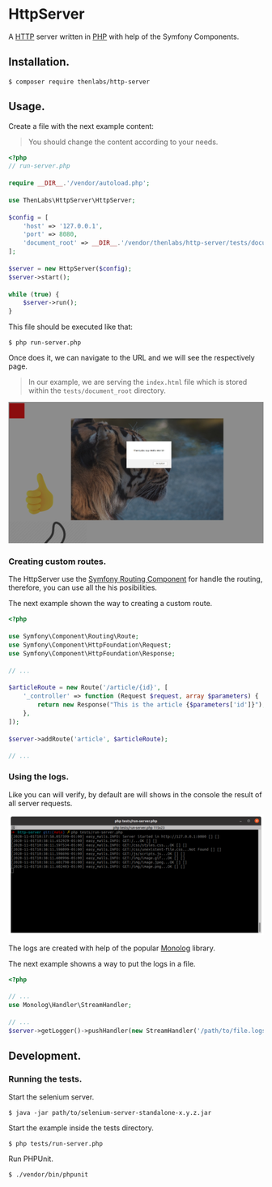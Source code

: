 
# HttpServer

A [HTTP](https://en.wikipedia.org/wiki/Hypertext_Transfer_Protocol) server written in [PHP](https://en.wikipedia.org/wiki/PHP) with help of the Symfony Components.

## Installation.

    $ composer require thenlabs/http-server

## Usage.

Create a file with the next example content:

>You should change the content according to your needs.

```php
<?php
// run-server.php

require __DIR__.'/vendor/autoload.php';

use ThenLabs\HttpServer\HttpServer;

$config = [
    'host' => '127.0.0.1',
    'port' => 8080,
    'document_root' => __DIR__.'/vendor/thenlabs/http-server/tests/document_root',
];

$server = new HttpServer($config);
$server->start();

while (true) {
    $server->run();
}
```

This file should be executed like that:

    $ php run-server.php

Once does it, we can navigate to the URL and we will see the respectively page.

>In our example, we are serving the `index.html` file which is stored within the `tests/document_root` directory.

![](demo.jpg)

### Creating custom routes.

The HttpServer use the [Symfony Routing Component](https://github.com/symfony/routing) for handle the routing, therefore, you can use all the his posibilities.

The next example shown the way to creating a custom route.
 
```php
<?php

use Symfony\Component\Routing\Route;
use Symfony\Component\HttpFoundation\Request;
use Symfony\Component\HttpFoundation\Response;

// ...

$articleRoute = new Route('/article/{id}', [
    '_controller' => function (Request $request, array $parameters) {
        return new Response("This is the article {$parameters['id']}");
    },
]);

$server->addRoute('article', $articleRoute);

// ...
```

### Using the logs.

Like you can will verify, by default are will shows in the console the result of all server requests.

![](console-logs.png)

The logs are created with help of the popular [Monolog](https://github.com/Seldaek/monolog) library.

The next example showns a way to put the logs in a file.

```php
<?php

// ...
use Monolog\Handler\StreamHandler;

// ...
$server->getLogger()->pushHandler(new StreamHandler('/path/to/file.logs'));
```

## Development.

### Running the tests.

Start the selenium server.

    $ java -jar path/to/selenium-server-standalone-x.y.z.jar

Start the example inside the tests directory.

    $ php tests/run-server.php

Run PHPUnit.

    $ ./vendor/bin/phpunit
